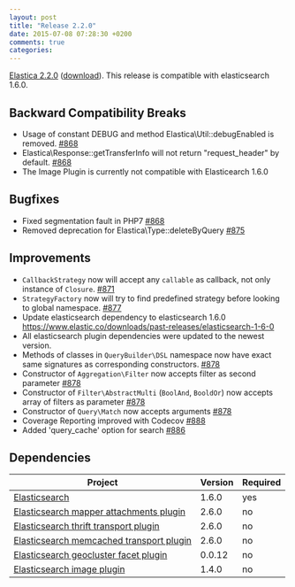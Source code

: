 ```yaml
---
layout: post
title: "Release 2.2.0"
date: 2015-07-08 07:28:30 +0200
comments: true
categories: 
---
```



[Elastica 2.2.0](https://github.com/ruflin/Elastica/tree/2.2.0) ([download](https://github.com/ruflin/Elastica/releases/tag/2.2.0)). This release is compatible with elasticsearch 1.6.0.


## Backward Compatibility Breaks
- Usage of constant DEBUG and method Elastica\Util::debugEnabled is removed. [#868](https://github.com/ruflin/Elastica/pull/868)
- Elastica\Response::getTransferInfo will not return "request_header" by default. [#868](https://github.com/ruflin/Elastica/pull/868)
- The Image Plugin is currently not compatible with Elasticearch 1.6.0

## Bugfixes
- Fixed segmentation fault in PHP7 [#868](https://github.com/ruflin/Elastica/pull/868)
- Removed deprecation for Elastica\Type::deleteByQuery [#875](https://github.com/ruflin/Elastica/pull/875)

## Improvements
- `CallbackStrategy` now will accept any `callable` as callback, not only instance of `Closure`. [#871](https://github.com/ruflin/Elastica/pull/871)
- `StrategyFactory` now will try to find predefined strategy before looking to global namespace. [#877](https://github.com/ruflin/Elastica/pull/877)
- Update elasticsearch dependency to elasticsearch 1.6.0 https://www.elastic.co/downloads/past-releases/elasticsearch-1-6-0 
- All elasticsearch plugin dependencies were updated to the newest version.
- Methods of classes in `QueryBuilder\DSL` namespace now have exact same signatures as corresponding constructors. [#878](https://github.com/ruflin/Elastica/pull/878)
- Constructor of `Aggregation\Filter` now accepts filter as second parameter [#878](https://github.com/ruflin/Elastica/pull/878)
- Constructor of `Filter\AbstractMulti` (`BoolAnd`, `BooldOr`) now accepts array of filters as parameter [#878](https://github.com/ruflin/Elastica/pull/878)
- Constructor of `Query\Match` now accepts arguments [#878](https://github.com/ruflin/Elastica/pull/878)
- Coverage Reporting improved with Codecov [#888](https://github.com/ruflin/Elastica/pull/888)
- Added 'query_cache' option for search [#886](https://github.com/ruflin/Elastica/pull/886)


## Dependencies

| Project | Version | Required |
|---------|---------|----------|
|[Elasticsearch](https://github.com/elasticsearch/elasticsearch/tree/v1.6.0)|1.6.0|yes|
|[Elasticsearch mapper attachments plugin](https://github.com/elasticsearch/elasticsearch-mapper-attachments/tree/v2.6.0)|2.6.0|no|
|[Elasticsearch thrift transport plugin](https://github.com/elasticsearch/elasticsearch-transport-thrift/tree/v2.6.0)|2.6.0|no|
|[Elasticsearch memcached transport plugin](https://github.com/elastic/elasticsearch-transport-memcached/tree/v2.6.0)|2.6.0|no|
|[Elasticsearch geocluster facet plugin](https://github.com/zenobase/geocluster-facet/tree/0.0.12)|0.0.12|no|
|[Elasticsearch image plugin](https://github.com/SibaTokyo/elasticsearch-image/tree/1.4.0)|1.4.0|no|

